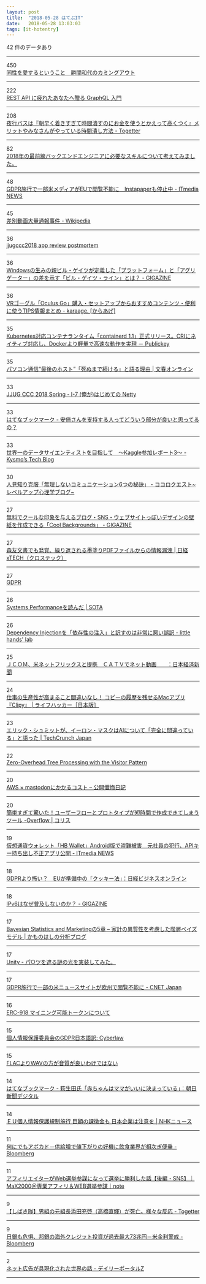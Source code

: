 ```yaml
---
layout: post
title:  "2018-05-28 はてぶIT"
date:   2018-05-28 13:03:03
tags: [it-hotentry]
---
```

42 件のデータあり

<hr><div class="row">
<div class="col-1"><span class="badge badge-pill badge-success h2">450</span></div>
<div class="col-11"><a href='https://www.buzzfeed.com/jp/daisukefuruta/katsuma-masuhara' target='_blank'>同性を愛するということ　勝間和代のカミングアウト</a></div>
</div>
<hr>
<div class="row">
<div class="col-1"><span class="badge badge-pill badge-success h2">222</span></div>
<div class="col-11"><a href='https://www.slideshare.net/keisuketsukagoshi/rest-api-graphql' target='_blank'>REST API に疲れたあなたへ贈る GraphQL 入門</a></div>
</div>
<hr>
<div class="row">
<div class="col-1"><span class="badge badge-pill badge-success h2">208</span></div>
<div class="col-11"><a href='https://togetter.com/li/1231342' target='_blank'>夜行バスは『朝早く着きすぎて時間潰すのにお金を使うとかえって高くつく』メリットやみなさんがやっている時間潰し方法 - Togetter</a></div>
</div>
<hr>
<div class="row">
<div class="col-1"><span class="badge badge-pill badge-success h2">82</span></div>
<div class="col-11"><a href='https://qiita.com/poly_soft/items/fb649573c19b7a5c0227' target='_blank'>2018年の最前線バックエンドエンジニアに必要なスキルについて考えてみました。</a></div>
</div>
<hr>
<div class="row">
<div class="col-1"><span class="badge badge-pill badge-success h2">48</span></div>
<div class="col-11"><a href='http://www.itmedia.co.jp/news/articles/1805/28/news049.html' target='_blank'>GDPR施行で一部米メディアがEUで閲覧不能に　Instapaperも停止中 - ITmedia NEWS</a></div>
</div>
<hr>
<div class="row">
<div class="col-1"><span class="badge badge-pill badge-success h2">45</span></div>
<div class="col-11"><a href='https://ja.wikipedia.org/wiki/%E5%B7%AE%E5%88%A5%E5%8B%95%E7%94%BB%E5%A4%A7%E9%87%8F%E9%80%9A%E5%A0%B1%E4%BA%8B%E4%BB%B6' target='_blank'>差別動画大量通報事件 - Wikipedia</a></div>
</div>
<hr>
<div class="row">
<div class="col-1"><span class="badge badge-pill badge-success h2">36</span></div>
<div class="col-11"><a href='https://www.slideshare.net/tamrin69/jjugccc2018-app-review-postmortem' target='_blank'>jjugccc2018 app review postmortem</a></div>
</div>
<hr>
<div class="row">
<div class="col-1"><span class="badge badge-pill badge-success h2">36</span></div>
<div class="col-11"><a href='https://gigazine.net/news/20180527-bill-gates-line/' target='_blank'>Windowsの生みの親ビル・ゲイツが定義した「プラットフォーム」と「アグリゲーター」の差を示す「ビル・ゲイツ・ライン」とは？ - GIGAZINE</a></div>
</div>
<hr>
<div class="row">
<div class="col-1"><span class="badge badge-pill badge-success h2">36</span></div>
<div class="col-11"><a href='http://karaage.hatenadiary.jp/entry/2018/05/28/073000' target='_blank'>VRゴーグル「Oculus Go」購入・セットアップからおすすめコンテンツ・便利に使うTIPS情報まとめ - karaage. [からあげ]</a></div>
</div>
<hr>
<div class="row">
<div class="col-1"><span class="badge badge-pill badge-success h2">35</span></div>
<div class="col-11"><a href='https://www.publickey1.jp/blog/18/kubernetescontainerd_11cridocker.html' target='_blank'>Kubernetes対応コンテナランタイム「containerd 1.1」正式リリース。CRIにネイティブ対応し、Dockerより軽量で高速な動作を実現 － Publickey</a></div>
</div>
<hr>
<div class="row">
<div class="col-1"><span class="badge badge-pill badge-success h2">35</span></div>
<div class="col-11"><a href='http://bunshun.jp/articles/-/7483' target='_blank'>パソコン通信“最後のホスト”「死ぬまで続ける」と語る理由 | 文春オンライン</a></div>
</div>
<hr>
<div class="row">
<div class="col-1"><span class="badge badge-pill badge-success h2">33</span></div>
<div class="col-11"><a href='https://www.slideshare.net/mikeneck/jjug-ccc-2018-spring-i7-netty' target='_blank'>JJUG CCC 2018 Spring - I-7 (俺が)はじめての Netty</a></div>
</div>
<hr>
<div class="row">
<div class="col-1"><span class="badge badge-pill badge-success h2">33</span></div>
<div class="col-11"><a href='http://b.hatena.ne.jp/entry/s/anond.hatelabo.jp/20180527190259' target='_blank'>はてなブックマーク - 安倍さんを支持する人ってどういう部分が良いと思ってるの？</a></div>
</div>
<hr>
<div class="row">
<div class="col-1"><span class="badge badge-pill badge-success h2">33</span></div>
<div class="col-11"><a href='http://kysmo.hatenablog.jp/entry/2018/05/10/094208' target='_blank'>世界一のデータサイエンティストを目指して　〜Kaggle参加レポート3〜 - Kysmo’s Tech Blog</a></div>
</div>
<hr>
<div class="row">
<div class="col-1"><span class="badge badge-pill badge-success h2">30</span></div>
<div class="col-11"><a href='http://www.cocoro-quest.net/entry/shyness-communication-6' target='_blank'>人見知り克服「無理しないコミュニケーション6つの秘訣」 - ココロクエスト~レベルアップ心理学ブログ~</a></div>
</div>
<hr>
<div class="row">
<div class="col-1"><span class="badge badge-pill badge-success h2">27</span></div>
<div class="col-11"><a href='https://gigazine.net/news/20180528-cool-backgrounds/' target='_blank'>無料でクールな印象を与えるブログ・SNS・ウェブサイトっぽいデザインの壁紙を作成できる「Cool Backgrounds」 - GIGAZINE</a></div>
</div>
<hr>
<div class="row">
<div class="col-1"><span class="badge badge-pill badge-success h2">27</span></div>
<div class="col-11"><a href='http://tech.nikkeibp.co.jp/atcl/nxt/column/18/00001/00529/' target='_blank'>森友文書でも発覚、繰り返される墨塗りPDFファイルからの情報漏洩 | 日経 xTECH（クロステック）</a></div>
</div>
<hr>
<div class="row">
<div class="col-1"><span class="badge badge-pill badge-success h2">27</span></div>
<div class="col-11"><a href='https://www.ppc.go.jp/enforcement/cooperation/cooperation/GDPR/' target='_blank'>GDPR</a></div>
</div>
<hr>
<div class="row">
<div class="col-1"><span class="badge badge-pill badge-success h2">26</span></div>
<div class="col-11"><a href='https://deeeet.com/writing/2016/11/07/systems-performance/' target='_blank'>Systems Performanceを読んだ | SOTA</a></div>
</div>
<hr>
<div class="row">
<div class="col-1"><span class="badge badge-pill badge-success h2">26</span></div>
<div class="col-11"><a href='http://little-hands.hatenablog.com/entry/2018/05/27/dependency-injection' target='_blank'>Dependency Injectionを「依存性の注入」と訳すのは非常に悪い誤訳 - little hands' lab</a></div>
</div>
<hr>
<div class="row">
<div class="col-1"><span class="badge badge-pill badge-success h2">25</span></div>
<div class="col-11"><a href='https://www.nikkei.com/article/DGXMZO31022960X20C18A5MM8000/' target='_blank'>ＪＣＯＭ、米ネットフリックスと提携　ＣＡＴＶでネット動画　　：日本経済新聞</a></div>
</div>
<hr>
<div class="row">
<div class="col-1"><span class="badge badge-pill badge-success h2">24</span></div>
<div class="col-11"><a href='https://www.lifehacker.jp/2018/05/clipy-turns-your-macos-clipboard-into-a-more-useful-lis.html' target='_blank'>仕事の生産性が高まること間違いなし！ コピーの履歴を残せるMacアプリ『Clipy』 | ライフハッカー［日本版］</a></div>
</div>
<hr>
<div class="row">
<div class="col-1"><span class="badge badge-pill badge-success h2">23</span></div>
<div class="col-11"><a href='https://jp.techcrunch.com/2018/05/27/2018-05-25-eric-schmidt-musk-exactly-wrong/' target='_blank'>エリック・シュミットが、イーロン・マスクはAIについて「完全に間違っている」と語った | TechCrunch Japan</a></div>
</div>
<hr>
<div class="row">
<div class="col-1"><span class="badge badge-pill badge-success h2">22</span></div>
<div class="col-11"><a href='http://www.lihaoyi.com/post/ZeroOverheadTreeProcessingwiththeVisitorPattern.html?a=1' target='_blank'>Zero-Overhead Tree Processing with the Visitor Pattern</a></div>
</div>
<hr>
<div class="row">
<div class="col-1"><span class="badge badge-pill badge-success h2">20</span></div>
<div class="col-11"><a href='https://www.barasu.org/pc/13382.html' target='_blank'>AWS × mastodonにかかるコスト – 公開懺悔日記</a></div>
</div>
<hr>
<div class="row">
<div class="col-1"><span class="badge badge-pill badge-success h2">20</span></div>
<div class="col-11"><a href='https://coliss.com/articles/build-websites/operation/work/makes-it-easy-to-user-flows.html' target='_blank'>簡単すぎて驚いた！ユーザーフローとプロトタイプが短時間で作成できてしまうツール -Overflow | コリス</a></div>
</div>
<hr>
<div class="row">
<div class="col-1"><span class="badge badge-pill badge-success h2">19</span></div>
<div class="col-11"><a href='http://www.itmedia.co.jp/news/articles/1805/28/news052.html' target='_blank'>仮想通貨ウォレット「HB Wallet」Android版で盗難被害　元社員の犯行、APIキー持ち出し不正アプリ公開 - ITmedia NEWS</a></div>
</div>
<hr>
<div class="row">
<div class="col-1"><span class="badge badge-pill badge-success h2">18</span></div>
<div class="col-11"><a href='http://business.nikkeibp.co.jp/atcl/report/15/110879/052500827/' target='_blank'>GDPRより怖い？　EUが準備中の「クッキー法」：日経ビジネスオンライン</a></div>
</div>
<hr>
<div class="row">
<div class="col-1"><span class="badge badge-pill badge-success h2">18</span></div>
<div class="col-11"><a href='https://gigazine.net/news/20180528-ipv6-only-for-the-rich/' target='_blank'>IPv6はなぜ普及しないのか？ - GIGAZINE</a></div>
</div>
<hr>
<div class="row">
<div class="col-1"><span class="badge badge-pill badge-success h2">17</span></div>
<div class="col-11"><a href='http://kamonohashiperry.com/archives/1659' target='_blank'>Bayesian Statistics and Marketingの5章 – 家計の異質性を考慮した階層ベイズモデル | かものはしの分析ブログ</a></div>
</div>
<hr>
<div class="row">
<div class="col-1"><span class="badge badge-pill badge-success h2">17</span></div>
<div class="col-11"><a href='https://qiita.com/kamanii24/items/0e4825b7a3406d7d3332' target='_blank'>Unity - パ○ツを遮る謎の光を実装してみた。</a></div>
</div>
<hr>
<div class="row">
<div class="col-1"><span class="badge badge-pill badge-success h2">17</span></div>
<div class="col-11"><a href='https://japan.cnet.com/article/35119829/' target='_blank'>GDPR施行で一部の米ニュースサイトが欧州で閲覧不能に - CNET Japan</a></div>
</div>
<hr>
<div class="row">
<div class="col-1"><span class="badge badge-pill badge-success h2">16</span></div>
<div class="col-11"><a href='https://qiita.com/shora_kujira16/items/58d23bcb0f88ab17bfa6' target='_blank'>ERC-918 マイニング可能トークンについて</a></div>
</div>
<hr>
<div class="row">
<div class="col-1"><span class="badge badge-pill badge-success h2">15</span></div>
<div class="col-11"><a href='http://cyberlaw.cocolog-nifty.com/blog/2018/05/gdpr-6b0a.html' target='_blank'>個人情報保護委員会のGDPR日本語訳: Cyberlaw</a></div>
</div>
<hr>
<div class="row">
<div class="col-1"><span class="badge badge-pill badge-success h2">15</span></div>
<div class="col-11"><a href='https://hermitage-netaudio.com/difference-between-wav-and-flac/' target='_blank'>FLACよりWAVの方が音質が良いわけではない</a></div>
</div>
<hr>
<div class="row">
<div class="col-1"><span class="badge badge-pill badge-success h2">14</span></div>
<div class="col-11"><a href='http://b.hatena.ne.jp/entry/s/www.asahi.com/articles/ASL5W4F1ZL5WTNAB00D.html' target='_blank'>はてなブックマーク - 萩生田氏「赤ちゃんはママがいいに決まっている」：朝日新聞デジタル</a></div>
</div>
<hr>
<div class="row">
<div class="col-1"><span class="badge badge-pill badge-success h2">14</span></div>
<div class="col-11"><a href='https://www3.nhk.or.jp/news/html/20180527/k10011455031000.html' target='_blank'>ＥＵ個人情報保護規制施行 巨額の課徴金も 日本企業は注意を | NHKニュース</a></div>
</div>
<hr>
<div class="row">
<div class="col-1"><span class="badge badge-pill badge-success h2">11</span></div>
<div class="col-11"><a href='https://www.bloomberg.co.jp/news/articles/2018-05-27/P99UE06JIJUZ01' target='_blank'>何にでもアボカド－供給増で値下がりの好機に飲食業界が相次ぎ便乗 - Bloomberg</a></div>
</div>
<hr>
<div class="row">
<div class="col-1"><span class="badge badge-pill badge-success h2">11</span></div>
<div class="col-11"><a href='https://note.mu/max2000/n/nb3d6de9cb597' target='_blank'>アフィリエイターがWeb選挙参謀になって選挙に勝利した話【後編・SNS】｜MaX2000＠専業アフィリ＆WEB選挙参謀｜note</a></div>
</div>
<hr>
<div class="row">
<div class="col-1"><span class="badge badge-pill badge-success h2">9</span></div>
<div class="col-11"><a href='https://togetter.com/li/1231259' target='_blank'>【しばき隊】男組の元組長添田充啓（高橋直輝）が死亡。様々な反応 - Togetter</a></div>
</div>
<hr>
<div class="row">
<div class="col-1"><span class="badge badge-pill badge-success h2">9</span></div>
<div class="col-11"><a href='https://www.bloomberg.co.jp/news/articles/2018-05-27/P962H26JIJUO01' target='_blank'>日銀も危惧、邦銀の海外クレジット投資が過去最大73兆円－米金利警戒 - Bloomberg</a></div>
</div>
<hr>
<div class="row">
<div class="col-1"><span class="badge badge-pill badge-success h2">2</span></div>
<div class="col-11"><a href='http://portal.nifty.com/kiji/180528202987_1.htm' target='_blank'>ネット広告が具現化された世界の話 - デイリーポータルZ</a></div>
</div>
<hr>
